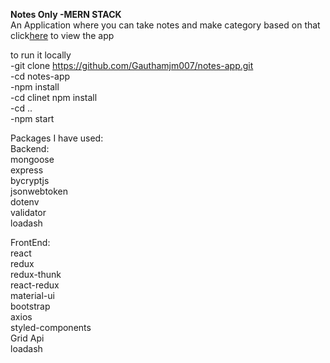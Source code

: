 **Notes Only -MERN STACK**<br/>
An Application where you can take notes and make category based on that
click[here](https://notes-only.herokuapp.com/) to view the app<br/>

to run it locally<br/>
-git clone https://github.com/Gauthamjm007/notes-app.git<br/>
-cd notes-app<br/>
-npm install<br/>
-cd clinet npm install<br/>
-cd ..<br/>
-npm start<br/>

Packages I have used:<br/>
Backend:<br/>
mongoose<br/>
express<br/>
bycryptjs<br/>
jsonwebtoken<br/>
dotenv<br/>
validator<br/>
loadash<br/>

FrontEnd:<br/>
react<br/>
redux<br/>
redux-thunk<br/>
react-redux<br/>
material-ui<br/>
bootstrap<br/>
axios<br/>
styled-components<br/>
Grid Api<br/>
loadash<br/>
